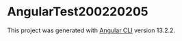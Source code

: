 # AngularTest200220205

This project was generated with [Angular CLI](https://github.com/angular/angular-cli) version 13.2.2.


